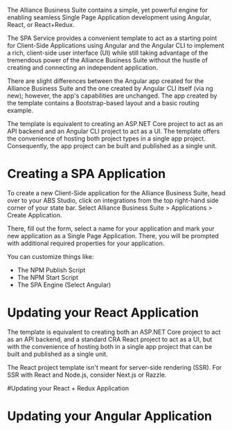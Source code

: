 The Alliance Business Suite contains a simple, yet powerful engine for enabling seamless Single Page Application development using Angular, React, or React+Redux.

The SPA Service provides a convenient template to act as a starting point for Client-Side Applications using Angular and the Angular CLI to implement a rich, client-side user interface (UI) while still taking advantage of the tremendous power of the Alliance Business Suite without the hustle of creating and connecting an independent application.


There are slight differences between the Angular app created for the Alliance Business Suite and the one created by Angular CLI itself (via ng new); however, the app's capabilities are unchanged. The app created by the template contains a Bootstrap-based layout and a basic routing example.


The template is equivalent to creating an ASP.NET Core project to act as an API backend and an Angular CLI project to act as a UI. The template offers the convenience of hosting both project types in a single app project. Consequently, the app project can be built and published as a single unit.


# Creating a SPA Application

To create a new Client-Side application for the Alliance Business Suite, head over to your ABS Studio, click on integrations from the top right-hand side corner of your state bar. Select Alliance Business Suite > Applications > Create Application.

There, fill out the form, select a name for your application and mark your new application as a Single Page Application. There, you will be prompted with additional required properties for your application.


You can customize things like:

- The NPM Publish Script
- The NPM Start Script
- The SPA Engine (Select Angular)

# Updating your React Application

The template is equivalent to creating both an ASP.NET Core project to act as an API backend, and a standard CRA React project to act as a UI, but with the convenience of hosting both in a single app project that can be built and published as a single unit.

The React project template isn't meant for server-side rendering (SSR). For SSR with React and Node.js, consider Next.js or Razzle.


#Updating your React + Redux Application

# Updating your Angular Application




































